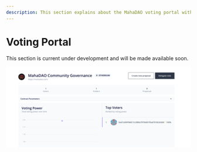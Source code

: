 ```yaml
---
description: This section explains about the MahaDAO voting portal with tally
---
```


# Voting Portal

This section is current under development and will be made available soon.

![Tally Interface](../.gitbook/assets/image.png)
